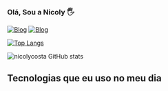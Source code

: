 ### Olá, Sou a Nicoly 🖐️
[![Blog](https://img.shields.io/badge/LinkedIn-0077B5?style=for-the-badge&logo=linkedin&logoColor=white)](https://www.linkedin.com/in/nicoly-rodrigues-61a032198/)
[![Blog](https://img.shields.io/badge/Instagram-E4405F?style=for-the-badge&logo=instagram&logoColor=white)](https://www.instagram.com/nicolyc/)

[![Top Langs](https://github-readme-stats.vercel.app/api/top-langs/?username=nicolycosta&layout=compact)](https://github.com/nicolycosta/nicolycosta)

![nicolycosta GitHub stats](https://github-readme-stats.vercel.app/api?username=nicolycosta&show_icons=true&theme=radical)

## Tecnologias que eu uso no meu dia

<div style="display:inline_block"><br/>
  <ing align="center" alt="html5 src="https://img.shields.io/badge/Python-3776AB?style=for-the-badge&logo=python&logoColor=white" />








